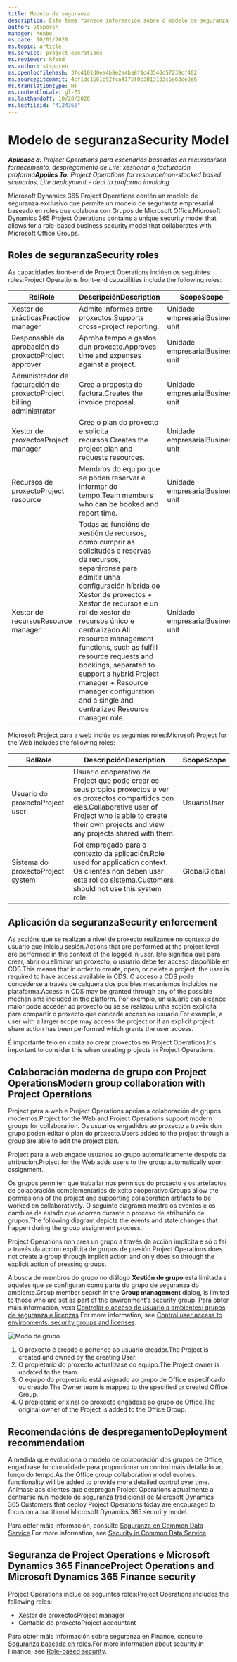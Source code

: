 ```yaml
---
title: Modelo de seguranza
description: Este tema fornece información sobre o modelo de seguranza en Dynamics 365 Project Operations.
author: stsporen
manager: Annbe
ms.date: 10/01/2020
ms.topic: article
ms.service: project-operations
ms.reviewer: kfend
ms.author: stsporen
ms.openlocfilehash: 3fc4101d0ea4b8e2a4ba8f1d43540d57239cf402
ms.sourcegitcommit: 4cf1dc1561b92fca4175f0b3813133c5e63ce8e6
ms.translationtype: HT
ms.contentlocale: gl-ES
ms.lasthandoff: 10/28/2020
ms.locfileid: "4124366"
---
```

# <a name="security-model"></a><span data-ttu-id="a0a0d-103">Modelo de seguranza</span><span class="sxs-lookup"><span data-stu-id="a0a0d-103">Security Model</span></span>

<span data-ttu-id="a0a0d-104">_**Aplícase a:** Project Operations para escenarios baseados en recursos/sen fornecemento, despregamento de Lite: xestionar a facturación proforma_</span><span class="sxs-lookup"><span data-stu-id="a0a0d-104">_**Applies To:** Project Operations for resource/non-stocked based scenarios, Lite deployment - deal to proforma invoicing_</span></span>

<span data-ttu-id="a0a0d-105">Microsoft Dynamics 365 Project Operations contén un modelo de seguranza exclusivo que permite un modelo de seguranza empresarial baseado en roles que colabora con Grupos de Microsoft Office.</span><span class="sxs-lookup"><span data-stu-id="a0a0d-105">Microsoft Dynamics 365 Project Operations contains a unique security model that allows for a role-based business security model that collaborates with Microsoft Office Groups.</span></span> 


## <a name="security-roles"></a><span data-ttu-id="a0a0d-106">Roles de seguranza</span><span class="sxs-lookup"><span data-stu-id="a0a0d-106">Security roles</span></span>
<span data-ttu-id="a0a0d-107">As capacidades front-end de Project Operations inclúen os seguintes roles:</span><span class="sxs-lookup"><span data-stu-id="a0a0d-107">Project Operations front-end capabilities include the following roles:</span></span>

| <span data-ttu-id="a0a0d-108">Rol</span><span class="sxs-lookup"><span data-stu-id="a0a0d-108">Role</span></span>                          | <span data-ttu-id="a0a0d-109">Descripción</span><span class="sxs-lookup"><span data-stu-id="a0a0d-109">Description</span></span>                                                                                                                                                                 | <span data-ttu-id="a0a0d-110">Scope</span><span class="sxs-lookup"><span data-stu-id="a0a0d-110">Scope</span></span> |
|-------------------------------|-----------------------------------------------------------------------------------------------------------------------------------------------------------------------------|------|
| <span data-ttu-id="a0a0d-111">Xestor de prácticas</span><span class="sxs-lookup"><span data-stu-id="a0a0d-111">Practice manager</span></span>              | <span data-ttu-id="a0a0d-112">Admite informes entre proxectos.</span><span class="sxs-lookup"><span data-stu-id="a0a0d-112">Supports cross-project reporting.</span></span>                                                                                                            | <span data-ttu-id="a0a0d-113">Unidade empresarial</span><span class="sxs-lookup"><span data-stu-id="a0a0d-113">Business unit</span></span>              |
| <span data-ttu-id="a0a0d-114">Responsable da aprobación do proxecto</span><span class="sxs-lookup"><span data-stu-id="a0a0d-114">Project approver</span></span>              | <span data-ttu-id="a0a0d-115">Aproba tempo e gastos dun proxecto.</span><span class="sxs-lookup"><span data-stu-id="a0a0d-115">Approves time and expenses against a project.</span></span>                                                                                                                              | <span data-ttu-id="a0a0d-116">Unidade empresarial</span><span class="sxs-lookup"><span data-stu-id="a0a0d-116">Business unit</span></span> |
| <span data-ttu-id="a0a0d-117">Administrador de facturación de proxecto</span><span class="sxs-lookup"><span data-stu-id="a0a0d-117">Project billing administrator</span></span> | <span data-ttu-id="a0a0d-118">Crea a proposta de factura.</span><span class="sxs-lookup"><span data-stu-id="a0a0d-118">Creates the invoice proposal.</span></span>                                                                                                                                                 | <span data-ttu-id="a0a0d-119">Unidade empresarial</span><span class="sxs-lookup"><span data-stu-id="a0a0d-119">Business unit</span></span> |
| <span data-ttu-id="a0a0d-120">Xestor de proxectos</span><span class="sxs-lookup"><span data-stu-id="a0a0d-120">Project manager</span></span>               | <span data-ttu-id="a0a0d-121">Crea o plan do proxecto e solicita recursos.</span><span class="sxs-lookup"><span data-stu-id="a0a0d-121">Creates the project plan and requests resources.</span></span>                                                                                                                              | <span data-ttu-id="a0a0d-122">Unidade empresarial</span><span class="sxs-lookup"><span data-stu-id="a0a0d-122">Business unit</span></span> |
| <span data-ttu-id="a0a0d-123">Recursos de proxecto</span><span class="sxs-lookup"><span data-stu-id="a0a0d-123">Project resource</span></span>              | <span data-ttu-id="a0a0d-124">Membros do equipo que se poden reservar e informar do tempo.</span><span class="sxs-lookup"><span data-stu-id="a0a0d-124">Team members who can be booked and report time.</span></span>                                                                                                          | <span data-ttu-id="a0a0d-125">Unidade empresarial</span><span class="sxs-lookup"><span data-stu-id="a0a0d-125">Business unit</span></span>|
| <span data-ttu-id="a0a0d-126">Xestor de recursos</span><span class="sxs-lookup"><span data-stu-id="a0a0d-126">Resource manager</span></span>              | <span data-ttu-id="a0a0d-127">Todas as funcións de xestión de recursos, como cumprir as solicitudes e reservas de recursos, separáronse para admitir unha configuración híbrida de Xestor de proxectos + Xestor de recursos e un rol de xestor de recursos único e centralizado.</span><span class="sxs-lookup"><span data-stu-id="a0a0d-127">All resource management functions, such as fulfill resource requests and bookings, separated to support a hybrid Project manager + Resource manager configuration and a single and centralized Resource manager role.</span></span> | <span data-ttu-id="a0a0d-128">Unidade empresarial</span><span class="sxs-lookup"><span data-stu-id="a0a0d-128">Business unit</span></span> |


<span data-ttu-id="a0a0d-129">Microsoft Project para a web inclúe os seguintes roles:</span><span class="sxs-lookup"><span data-stu-id="a0a0d-129">Microsoft Project for the Web includes the following roles:</span></span>

| <span data-ttu-id="a0a0d-130">Rol</span><span class="sxs-lookup"><span data-stu-id="a0a0d-130">Role</span></span>           | <span data-ttu-id="a0a0d-131">Descripción</span><span class="sxs-lookup"><span data-stu-id="a0a0d-131">Description</span></span>                                                                                                        | <span data-ttu-id="a0a0d-132">Scope</span><span class="sxs-lookup"><span data-stu-id="a0a0d-132">Scope</span></span>  |
|----------------|--------------------------------------------------------------------------------------------------------------------|--------|
| <span data-ttu-id="a0a0d-133">Usuario do proxecto</span><span class="sxs-lookup"><span data-stu-id="a0a0d-133">Project user</span></span>   | <span data-ttu-id="a0a0d-134">Usuario cooperativo de Project que pode crear os seus propios proxectos e ver os proxectos compartidos con eles.</span><span class="sxs-lookup"><span data-stu-id="a0a0d-134">Collaborative user of Project   who is able to create their own projects and view any projects shared with   them.</span></span> | <span data-ttu-id="a0a0d-135">Usuario</span><span class="sxs-lookup"><span data-stu-id="a0a0d-135">User</span></span>   |
| <span data-ttu-id="a0a0d-136">Sistema do proxecto</span><span class="sxs-lookup"><span data-stu-id="a0a0d-136">Project system</span></span> | <span data-ttu-id="a0a0d-137">Rol empregado para o contexto da aplicación.</span><span class="sxs-lookup"><span data-stu-id="a0a0d-137">Role used for application   context.</span></span> <span data-ttu-id="a0a0d-138">Os clientes non deben usar este rol do sistema.</span><span class="sxs-lookup"><span data-stu-id="a0a0d-138">Customers should not use this system role.</span></span>                                    | <span data-ttu-id="a0a0d-139">Global</span><span class="sxs-lookup"><span data-stu-id="a0a0d-139">Global</span></span> |

## <a name="security-enforcement"></a><span data-ttu-id="a0a0d-140">Aplicación da seguranza</span><span class="sxs-lookup"><span data-stu-id="a0a0d-140">Security enforcement</span></span>
<span data-ttu-id="a0a0d-141">As accións que se realizan a nivel de proxecto realízanse no contexto do usuario que iniciou sesión.</span><span class="sxs-lookup"><span data-stu-id="a0a0d-141">Actions that are performed at the project level are performed in the context of the logged in user.</span></span> <span data-ttu-id="a0a0d-142">Isto significa que para crear, abrir ou eliminar un proxecto, o usuario debe ter acceso dispoñible en CDS.</span><span class="sxs-lookup"><span data-stu-id="a0a0d-142">This means that in order to create, open, or delete a project, the user is required to have access available in CDS.</span></span> <span data-ttu-id="a0a0d-143">O acceso a CDS pode concederse a través de calquera dos posibles mecanismos incluídos na plataforma.</span><span class="sxs-lookup"><span data-stu-id="a0a0d-143">Access in CDS may be granted through any of the possible mechanisms included in the platform.</span></span> <span data-ttu-id="a0a0d-144">Por exemplo, un usuario cun alcance maior pode acceder ao proxecto ou se se realizou unha acción explícita para compartir o proxecto que concede acceso ao usuario.</span><span class="sxs-lookup"><span data-stu-id="a0a0d-144">For example, a user with a larger scope may access the project or if an explicit project share action has been performed which grants the user access.</span></span>

<span data-ttu-id="a0a0d-145">É importante telo en conta ao crear proxectos en Project Operations.</span><span class="sxs-lookup"><span data-stu-id="a0a0d-145">It's important to consider this when creating projects in Project Operations.</span></span>

## <a name="modern-group-collaboration-with-project-operations"></a><span data-ttu-id="a0a0d-146">Colaboración moderna de grupo con Project Operations</span><span class="sxs-lookup"><span data-stu-id="a0a0d-146">Modern group collaboration with Project Operations</span></span>
<span data-ttu-id="a0a0d-147">Project para a web e Project Operations apoian a colaboración de grupos modernos.</span><span class="sxs-lookup"><span data-stu-id="a0a0d-147">Project for the Web and Project Operations support modern groups for collaboration.</span></span> <span data-ttu-id="a0a0d-148">Os usuarios engadidos ao proxecto a través dun grupo poden editar o plan do proxecto.</span><span class="sxs-lookup"><span data-stu-id="a0a0d-148">Users added to the project through a group are able to edit the project plan.</span></span>

<span data-ttu-id="a0a0d-149">Project para a web engade usuarios ao grupo automaticamente despois da atribución.</span><span class="sxs-lookup"><span data-stu-id="a0a0d-149">Project for the Web adds users to the group automatically upon assignment.</span></span>

<span data-ttu-id="a0a0d-150">Os grupos permiten que traballar nos permisos do proxecto e os artefactos de colaboración complementarios de xeito cooperativo.</span><span class="sxs-lookup"><span data-stu-id="a0a0d-150">Groups allow the permissions of the project and supporting collaboration artifacts to be worked on collaboratively.</span></span> <span data-ttu-id="a0a0d-151">O seguinte diagrama mostra os eventos e os cambios de estado que ocorren durante o proceso de atribución de grupos.</span><span class="sxs-lookup"><span data-stu-id="a0a0d-151">The following diagram depicts the events and state changes that happen during the group assignment process.</span></span>

<span data-ttu-id="a0a0d-152">Project Operations non crea un grupo a través da acción implícita e só o fai a través da acción explícita de grupos de presión.</span><span class="sxs-lookup"><span data-stu-id="a0a0d-152">Project Operations does not create a group through implicit action and only does so through the explicit action of pressing groups.</span></span>

<span data-ttu-id="a0a0d-153">A busca de membros do grupo no diálogo **Xestión de grupo** está limitada a aqueles que se configuran como parte do grupo de seguranza do ambiente.</span><span class="sxs-lookup"><span data-stu-id="a0a0d-153">Group member search in the **Group management** dialog, is limited to those who are set as part of the environment's security group.</span></span> <span data-ttu-id="a0a0d-154">Para obter máis información, vexa [Controlar o acceso de usuario a ambientes: grupos de seguranza e licenzas](https://docs.microsoft.com/power-platform/admin/control-user-access).</span><span class="sxs-lookup"><span data-stu-id="a0a0d-154">For more information, see [Control user access to environments: security groups and licenses](https://docs.microsoft.com/power-platform/admin/control-user-access).</span></span>

![Modo de grupo](./media/groupsmode.png)

1. <span data-ttu-id="a0a0d-156">O proxecto é creado e pertence ao usuario creador.</span><span class="sxs-lookup"><span data-stu-id="a0a0d-156">The Project is created and owned by the creating User.</span></span>
2. <span data-ttu-id="a0a0d-157">O propietario do proxecto actualízase co equipo.</span><span class="sxs-lookup"><span data-stu-id="a0a0d-157">The Project owner is updated to the team.</span></span>
3. <span data-ttu-id="a0a0d-158">O equipo do propietario está asignado ao grupo de Office especificado ou creado.</span><span class="sxs-lookup"><span data-stu-id="a0a0d-158">The Owner team is mapped to the specified or created Office Group.</span></span>
4. <span data-ttu-id="a0a0d-159">O propietario orixinal do proxecto engádese ao grupo de Office.</span><span class="sxs-lookup"><span data-stu-id="a0a0d-159">The original owner of the Project is added to the Office Group.</span></span>

## <a name="deployment-recommendation"></a><span data-ttu-id="a0a0d-160">Recomendacións de despregamento</span><span class="sxs-lookup"><span data-stu-id="a0a0d-160">Deployment recommendation</span></span>
<span data-ttu-id="a0a0d-161">A medida que evoluciona o modelo de colaboración dos grupos de Office, engadirase funcionalidade para proporcionar un control máis detallado ao longo do tempo.</span><span class="sxs-lookup"><span data-stu-id="a0a0d-161">As the Office group collaboration model evolves, functionality will be added to provide more detailed control over time.</span></span> <span data-ttu-id="a0a0d-162">Anímase aos clientes que despregan Project Operations actualmente a centrarse nun modelo de seguranza tradicional de Microsoft Dynamics 365.</span><span class="sxs-lookup"><span data-stu-id="a0a0d-162">Customers that deploy Project Operations today are encouraged to focus on a traditional Microsoft Dynamics 365 security model.</span></span>

<span data-ttu-id="a0a0d-163">Para obter máis información, consulte [Seguranza en Common Data Service](https://docs.microsoft.com/power-platform/admin/wp-security).</span><span class="sxs-lookup"><span data-stu-id="a0a0d-163">For more information, see [Security in Common Data Service](https://docs.microsoft.com/power-platform/admin/wp-security).</span></span>

## <a name="project-operations-and-microsoft-dynamics-365-finance-security"></a><span data-ttu-id="a0a0d-164">Seguranza de Project Operations e Microsoft Dynamics 365 Finance</span><span class="sxs-lookup"><span data-stu-id="a0a0d-164">Project Operations and Microsoft Dynamics 365 Finance security</span></span>
<span data-ttu-id="a0a0d-165">Project Operations inclúe os seguintes roles:</span><span class="sxs-lookup"><span data-stu-id="a0a0d-165">Project Operations includes the following roles:</span></span>

- <span data-ttu-id="a0a0d-166">Xestor de proxectos</span><span class="sxs-lookup"><span data-stu-id="a0a0d-166">Project manager</span></span>
- <span data-ttu-id="a0a0d-167">Contable do proxecto</span><span class="sxs-lookup"><span data-stu-id="a0a0d-167">Project accountant</span></span>

<span data-ttu-id="a0a0d-168">Para obter máis información sobre seguranza en Finance, consulte [Seguranza baseada en roles](https://docs.microsoft.com/dynamics365/fin-ops-core/dev-itpro/sysadmin/role-based-security).</span><span class="sxs-lookup"><span data-stu-id="a0a0d-168">For more information about security in Finance, see [Role-based security](https://docs.microsoft.com/dynamics365/fin-ops-core/dev-itpro/sysadmin/role-based-security).</span></span>



